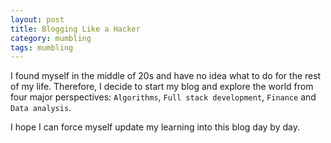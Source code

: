 ```yaml
---
layout: post
title: Blogging Like a Hacker
category: mumbling
tags: mumbling
---
```


I found myself in the middle of 20s and have no idea what to do for the rest of my life. Therefore, I decide to start my blog and explore the world from four major perspectives: `Algorithms`, `Full stack development`, `Finance` and `Data analysis`.

I hope I can force myself update my learning into this blog day by day.
